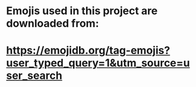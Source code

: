 # Emojis used in this project are downloaded from:
# https://emojidb.org/tag-emojis?user_typed_query=1&utm_source=user_search